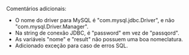 Comentários adicionais:

- O nome do driver para MySQL é "com.mysql.jdbc.Driver", e não "com.mysql.Driver.Manager".
- Na string de conexão JDBC, é "password" em vez de "passqord".
- As variáveis "nome" e "result" não possuem uma boa nomeclatura.
- Adicionado exceção para caso de erros SQL.
